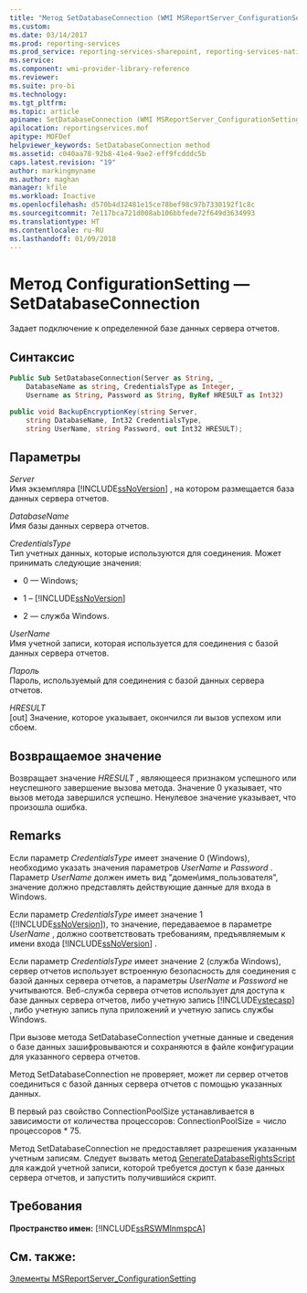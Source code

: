 ```yaml
---
title: "Метод SetDatabaseConnection (WMI MSReportServer_ConfigurationSetting) | Документы Майкрософт"
ms.custom: 
ms.date: 03/14/2017
ms.prod: reporting-services
ms.prod_service: reporting-services-sharepoint, reporting-services-native
ms.service: 
ms.component: wmi-provider-library-reference
ms.reviewer: 
ms.suite: pro-bi
ms.technology: 
ms.tgt_pltfrm: 
ms.topic: article
apiname: SetDatabaseConnection (WMI MSReportServer_ConfigurationSetting Class)
apilocation: reportingservices.mof
apitype: MOFDef
helpviewer_keywords: SetDatabaseConnection method
ms.assetid: c040aa78-92b8-41e4-9ae2-eff9fcdddc5b
caps.latest.revision: "19"
author: markingmyname
ms.author: maghan
manager: kfile
ms.workload: Inactive
ms.openlocfilehash: d570b4d32481e15ce78bef98c97b7330192f1c8c
ms.sourcegitcommit: 7e117bca721d008ab106bbfede72f649d3634993
ms.translationtype: HT
ms.contentlocale: ru-RU
ms.lasthandoff: 01/09/2018
---
```

# <a name="configurationsetting-method---setdatabaseconnection"></a>Метод ConfigurationSetting — SetDatabaseConnection
  Задает подключение к определенной базе данных сервера отчетов.  
  
## <a name="syntax"></a>Синтаксис  
  
```vb  
Public Sub SetDatabaseConnection(Server as String, _  
    DatabaseName as string, CredentialsType as Integer, _  
    Username as String, Password as String, ByRef HRESULT as Int32)  
```  
  
```csharp  
public void BackupEncryptionKey(string Server,   
    string DatabaseName, Int32 CredentialsType,   
    string UserName, string Password, out Int32 HRESULT);  
```  
  
## <a name="parameters"></a>Параметры  
 *Server*  
 Имя экземпляра [!INCLUDE[ssNoVersion](../../includes/ssnoversion-md.md)] , на котором размещается база данных сервера отчетов.  
  
 *DatabaseName*  
 Имя базы данных сервера отчетов.  
  
 *CredentialsType*  
 Тип учетных данных, которые используются для соединения. Может принимать следующие значения:  
  
-   0 — Windows;  
  
-   1 – [!INCLUDE[ssNoVersion](../../includes/ssnoversion-md.md)]  
  
-   2 — служба Windows.  
  
 *UserName*  
 Имя учетной записи, которая используется для соединения с базой данных сервера отчетов.  
  
 *Пароль*  
 Пароль, используемый для соединения с базой данных сервера отчетов.  
  
 *HRESULT*  
 [out] Значение, которое указывает, окончился ли вызов успехом или сбоем.  
  
## <a name="return-value"></a>Возвращаемое значение  
 Возвращает значение *HRESULT* , являющееся признаком успешного или неуспешного завершение вызова метода. Значение 0 указывает, что вызов метода завершился успешно. Ненулевое значение указывает, что произошла ошибка.  
  
## <a name="remarks"></a>Remarks  
 Если параметр *CredentialsType* имеет значение 0 (Windows), необходимо указать значения параметров *UserName* и *Password* . Параметр *UserName* должен иметь вид "домен\имя_пользователя", значение должно представлять действующие данные для входа в Windows.  
  
 Если параметр *CredentialsType* имеет значение 1 ([!INCLUDE[ssNoVersion](../../includes/ssnoversion-md.md)]), то значение, передаваемое в параметре *UserName* , должно соответствовать требованиям, предъявляемым к имени входа [!INCLUDE[ssNoVersion](../../includes/ssnoversion-md.md)] .  
  
 Если параметр *CredentialsType* имеет значение 2 (служба Windows), сервер отчетов использует встроенную безопасность для соединения с базой данных сервера отчетов, а параметры *UserName* и *Password* не учитываются. Веб-служба сервера отчетов использует для доступа к базе данных сервера отчетов, либо учетную запись [!INCLUDE[vstecasp](../../includes/vstecasp-md.md)] , либо учетную запись пула приложений и учетную запись службы Windows.  
  
 При вызове метода SetDatabaseConnection учетные данные и сведения о базе данных зашифровываются и сохраняются в файле конфигурации для указанного сервера отчетов.  
  
 Метод SetDatabaseConnection не проверяет, может ли сервер отчетов соединиться с базой данных сервера отчетов с помощью указанных данных.  
  
 В первый раз свойство ConnectionPoolSize устанавливается в зависимости от количества процессоров: ConnectionPoolSize = число процессоров * 75.  
  
 Метод SetDatabaseConnection не предоставляет разрешения указанным учетным записям. Следует вызвать метод [GenerateDatabaseRightsScript](../../reporting-services/wmi-provider-library-reference/configurationsetting-method-generatedatabaserightsscript.md) для каждой учетной записи, которой требуется доступ к базе данных сервера отчетов, и запустить получившийся скрипт.  
  
## <a name="requirements"></a>Требования  
 **Пространство имен:** [!INCLUDE[ssRSWMInmspcA](../../includes/ssrswminmspca-md.md)]  
  
## <a name="see-also"></a>См. также:  
 [Элементы MSReportServer_ConfigurationSetting](../../reporting-services/wmi-provider-library-reference/msreportserver-configurationsetting-members.md)  
  
  
